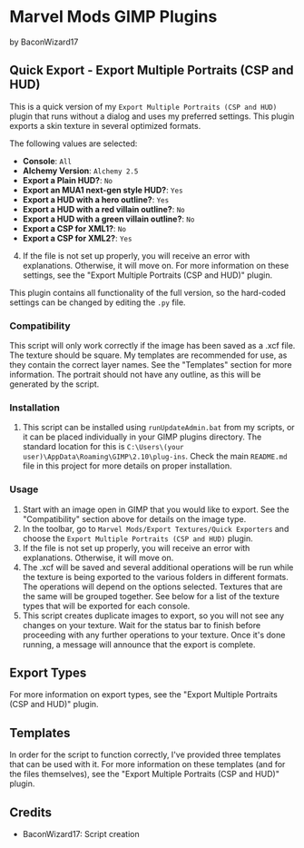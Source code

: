 # Marvel Mods GIMP Plugins
by BaconWizard17
## Quick Export - Export Multiple Portraits (CSP and HUD)
This is a quick version of my `Export Multiple Portraits (CSP and HUD)` plugin that runs without a dialog and uses my preferred settings. This plugin exports a skin texture in several optimized formats. 

The following values are selected:
 - **Console**: `All`
 - **Alchemy Version**: `Alchemy 2.5`
 - **Export a Plain HUD?**: `No`
 - **Export an MUA1 next-gen style HUD?**: `Yes`
 - **Export a HUD with a hero outline?**: `Yes`
 - **Export a HUD with a red villain outline?**: `No`
 - **Export a HUD with a green villain outline?**: `No`
 - **Export a CSP for XML1?**: `No`
 - **Export a CSP for XML2?**: `Yes`
4. If the file is not set up properly, you will receive an error with explanations. Otherwise, it will move on.
For more information on these settings, see the "Export Multiple Portraits (CSP and HUD)" plugin. 

This plugin contains all functionality of the full version, so the hard-coded settings can be changed by editing the `.py` file.

### Compatibility
This script will only work correctly if the image has been saved as a .xcf file. The texture should be square. My templates are recommended for use, as they contain the correct layer names. See the "Templates" section for more information. The portrait should not have any outline, as this will be generated by the script.

### Installation
 1. This script can be installed using `runUpdateAdmin.bat` from my scripts, or it can be placed individually in your GIMP plugins directory. The standard location for this is `C:\Users\(your user)\AppData\Roaming\GIMP\2.10\plug-ins`. Check the main `README.md` file in this project for more details on proper installation.

### Usage
1. Start with an image open in GIMP that you would like to export. See the "Compatibility" section above for details on the image type.
2. In the toolbar, go to `Marvel Mods/Export Textures/Quick Exporters` and choose the `Export Multiple Portraits (CSP and HUD)` plugin.
3. If the file is not set up properly, you will receive an error with explanations. Otherwise, it will move on.
4. The .xcf will be saved and several additional operations will be run while the texture is being exported to the various folders in different formats. The operations will depend on the options selected. Textures that are the same will be grouped together. See below for a list of the texture types that will be exported for each console. 
5. This script creates duplicate images to export, so you will not see any changes on your texture. Wait for the status bar to finish before proceeding with any further operations to your texture. Once it's done running, a message will announce that the export is complete.

## Export Types
For more information on export types, see the "Export Multiple Portraits (CSP and HUD)" plugin. 

## Templates
In order for the script to function correctly, I've provided three templates that can be used with it. For more information on these templates (and for the files themselves), see the "Export Multiple Portraits (CSP and HUD)" plugin. 

## Credits
- BaconWizard17: Script creation